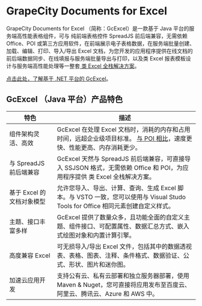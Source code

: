# GrapeCity Documents for Excel

GrapeCity Documents for Excel （简称：GcExcel）是一款基于 Java 平台的服务端高性能表格组件，可与 纯前端表格控件 SpreadJS 前后端兼容，无需依赖 Office、POI 或第三方应用软件，在前端展示电子表格数据，在服务端批量创建、加载、编辑、打印、导入/导出 Excel 文档，为您开发的应用程序提供在线文档的前后端数据同步、在线填报与服务端批量导出与打印，以及类 Excel 报表模板设计与服务端高性能处理等一整套[ 类 Excel 全栈解决方案](https://www.grapecity.com.cn/developer/grapecitydocuments/solutions)。

[点击此处，了解基于 .NET 平台的 GcExcel](https://www.grapecity.com.cn/developer/grapecitydocuments/excel-net)。

## GcExcel （Java 平台）产品特色

| 特色             | 描述            |
|-----------------|-----------------|
| 组件架构灵活、高效  | GcExcel 在处理 Excel 文档时，消耗的内存和占用时间，远超企业级项目标准。 [与 POI 相比](https://www.grapecity.com.cn/developer/grapecitydocuments/excel-java/poi)，速度更快、性能更高、内存消耗更少。  |
| 与 SpreadJS 前后端兼容  | GcExcel 天然与 SpreadJS 前后端兼容，可直接导入 SSJSON 格式，无需依赖 Office 和 POI，为应用程序提供 类 Excel 全栈解决方案。  |
| 基于 Excel 的文档对象模型  | 允许您导入、导出、计算、查询、生成 Excel 脚本。与 VSTO 一致，您可以使用与 Visual Studo Tools for Office 相同元素创建自定义样式。 |
| 主题、接口丰富多样  | GcExcel 提供了数量众多，且功能全面的自定义主题、组件接口、可配置属性、数据汇总方式、嵌入式绘图对象和内置计算引擎。  |
| 高度兼容 Excel  | 可无损导入/导出 Excel 文件，包括其中的数据透视表、表格、图表、注释、条件格式、数据验证、公式、形状、图片和迷你图。  |
| 加速云应用开发  | 支持公有云、私有云部署和独立服务器部署，使用 Maven & Nuget，您可直接将应用发布至百度云、阿里云、腾讯云、Azure 和 AWS 中。  |

